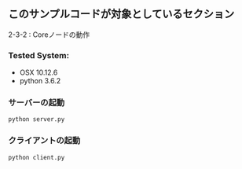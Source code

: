   
## このサンプルコードが対象としているセクション　

2-3-2 : Coreノードの動作


### Tested System:
* OSX 10.12.6
* python 3.6.2


### サーバーの起動

```bash:
python server.py
```

### クライアントの起動

```bash:
python client.py
```
